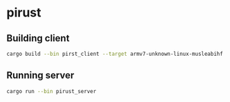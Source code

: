 # pirust

## Building client
```bash
cargo build --bin pirst_client --target armv7-unknown-linux-musleabihf
```

## Running server
```bash
cargo run --bin pirust_server
```
